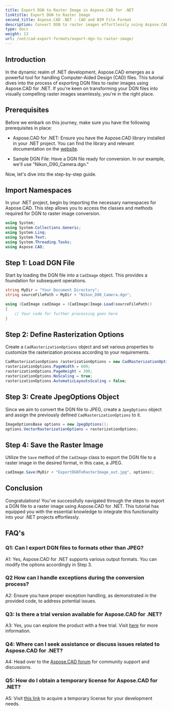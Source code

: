 ```yaml
---
title: Export DGN to Raster Image in Aspose.CAD for .NET
linktitle: Export DGN to Raster Image
second_title: Aspose.CAD .NET - CAD and BIM File Format
description: Convert DGN to raster images effortlessly using Aspose.CAD for .NET. Explore step-by-step guide and unleash the power of .NET in CAD file manipulation.
type: docs
weight: 13
url: /net/cad-export-formats/export-dgn-to-raster-image/
---
```

## Introduction

In the dynamic realm of .NET development, Aspose.CAD emerges as a powerful tool for handling Computer-Aided Design (CAD) files. This tutorial dives into the process of exporting DGN files to raster images using Aspose.CAD for .NET. If you're keen on transforming your DGN files into visually compelling raster images seamlessly, you're in the right place.

## Prerequisites

Before we embark on this journey, make sure you have the following prerequisites in place:

- Aspose.CAD for .NET: Ensure you have the Aspose.CAD library installed in your .NET project. You can find the library and relevant documentation on the [website](https://reference.aspose.com/cad/net/).

- Sample DGN File: Have a DGN file ready for conversion. In our example, we'll use "Nikon_D90_Camera.dgn."

Now, let's dive into the step-by-step guide.

## Import Namespaces

In your .NET project, begin by importing the necessary namespaces for Aspose.CAD. This step allows you to access the classes and methods required for DGN to raster image conversion.

```csharp
using System;
using System.Collections.Generic;
using System.Linq;
using System.Text;
using System.Threading.Tasks;
using Aspose.CAD;
```

## Step 1: Load DGN File

Start by loading the DGN file into a `CadImage` object. This provides a foundation for subsequent operations.

```csharp
string MyDir = "Your Document Directory";
string sourceFilePath = MyDir + "Nikon_D90_Camera.dgn";

using (CadImage cadImage = (CadImage)Image.Load(sourceFilePath))
{
    // Your code for further processing goes here
}
```

## Step 2: Define Rasterization Options

Create a `CadRasterizationOptions` object and set various properties to customize the rasterization process according to your requirements.

```csharp
CadRasterizationOptions rasterizationOptions = new CadRasterizationOptions();
rasterizationOptions.PageWidth = 600;
rasterizationOptions.PageHeight = 300;
rasterizationOptions.NoScaling = true;
rasterizationOptions.AutomaticLayoutsScaling = false;
```

## Step 3: Create JpegOptions Object

Since we aim to convert the DGN file to JPEG, create a `JpegOptions` object and assign the previously defined `CadRasterizationOptions` to it.

```csharp
ImageOptionsBase options = new JpegOptions();
options.VectorRasterizationOptions = rasterizationOptions;
```

## Step 4: Save the Raster Image

Utilize the `Save` method of the `CadImage` class to export the DGN file to a raster image in the desired format, in this case, a JPEG.

```csharp
cadImage.Save(MyDir + "ExportDGNToRasterImage_out.jpg", options);
```

## Conclusion

Congratulations! You've successfully navigated through the steps to export a DGN file to a raster image using Aspose.CAD for .NET. This tutorial has equipped you with the essential knowledge to integrate this functionality into your .NET projects effortlessly.

## FAQ's

### Q1: Can I export DGN files to formats other than JPEG?

A1: Yes, Aspose.CAD for .NET supports various output formats. You can modify the options accordingly in Step 3.

### Q2 How can I handle exceptions during the conversion process?

A2: Ensure you have proper exception handling, as demonstrated in the provided code, to address potential issues.

### Q3: Is there a trial version available for Aspose.CAD for .NET?

A3: Yes, you can explore the product with a free trial. Visit [here](https://releases.aspose.com/) for more information.

### Q4: Where can I seek assistance or discuss issues related to Aspose.CAD for .NET?

A4: Head over to the [Aspose.CAD forum](https://forum.aspose.com/c/cad/19) for community support and discussions.

### Q5: How do I obtain a temporary license for Aspose.CAD for .NET?

A5: Visit [this link](https://purchase.aspose.com/temporary-license/) to acquire a temporary license for your development needs.
